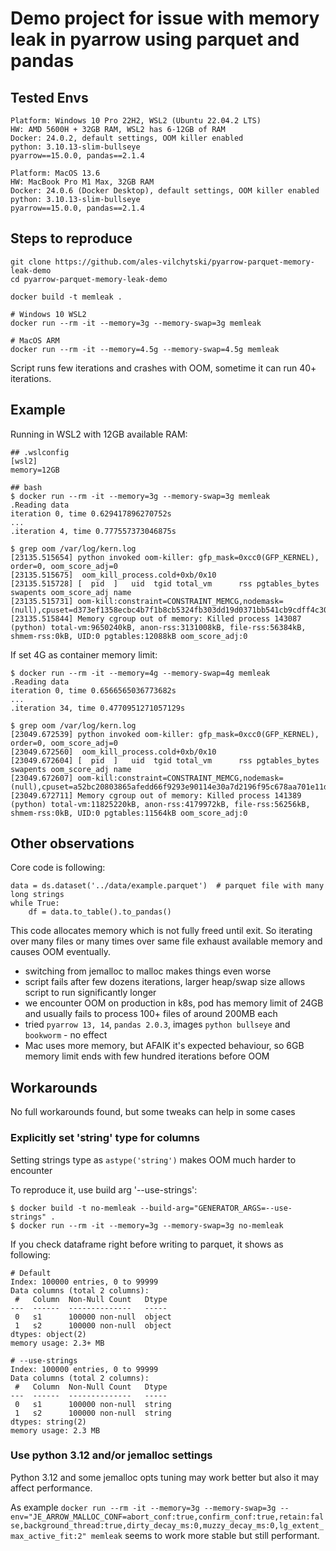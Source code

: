# Demo project for issue with memory leak in pyarrow using parquet and pandas


## Tested Envs

```
Platform: Windows 10 Pro 22H2, WSL2 (Ubuntu 22.04.2 LTS)
HW: AMD 5600H + 32GB RAM, WSL2 has 6-12GB of RAM
Docker: 24.0.2, default settings, OOM killer enabled
python: 3.10.13-slim-bullseye
pyarrow==15.0.0, pandas==2.1.4
```

```
Platform: MacOS 13.6
HW: MacBook Pro M1 Max, 32GB RAM
Docker: 24.0.6 (Docker Desktop), default settings, OOM killer enabled
python: 3.10.13-slim-bullseye
pyarrow==15.0.0, pandas==2.1.4
```


## Steps to reproduce

```
git clone https://github.com/ales-vilchytski/pyarrow-parquet-memory-leak-demo
cd pyarrow-parquet-memory-leak-demo

docker build -t memleak .

# Windows 10 WSL2
docker run --rm -it --memory=3g --memory-swap=3g memleak

# MacOS ARM
docker run --rm -it --memory=4.5g --memory-swap=4.5g memleak
```

Script runs few iterations and crashes with OOM, sometime it can run 40+ iterations.


## Example

Running in WSL2 with 12GB available RAM:
```
## .wslconfig
[wsl2]
memory=12GB

## bash
$ docker run --rm -it --memory=3g --memory-swap=3g memleak
.Reading data
iteration 0, time 0.629417896270752s
...
.iteration 4, time 0.777557373046875s

$ grep oom /var/log/kern.log
[23135.515654] python invoked oom-killer: gfp_mask=0xcc0(GFP_KERNEL), order=0, oom_score_adj=0
[23135.515675]  oom_kill_process.cold+0xb/0x10
[23135.515728] [  pid  ]   uid  tgid total_vm      rss pgtables_bytes swapents oom_score_adj name
[23135.515731] oom-kill:constraint=CONSTRAINT_MEMCG,nodemask=(null),cpuset=d373ef1358ecbc4b7f1b8cb5324fb303dd19d0371bb541cb9cdff4c30e58f572,mems_allowed=0,oom_memcg=/docker/d373ef1358ecbc4b7f1b8cb5324fb303dd19d0371bb541cb9cdff4c30e58f572,task_memcg=/docker/d373ef1358ecbc4b7f1b8cb5324fb303dd19d0371bb541cb9cdff4c30e58f572,task=python,pid=143087,uid=0
[23135.515844] Memory cgroup out of memory: Killed process 143087 (python) total-vm:9650240kB, anon-rss:3131008kB, file-rss:56384kB, shmem-rss:0kB, UID:0 pgtables:12088kB oom_score_adj:0
```

If set 4G as container memory limit:
```
$ docker run --rm -it --memory=4g --memory-swap=4g memleak
.Reading data
iteration 0, time 0.6566565036773682s
...
.iteration 34, time 0.4770951271057129s

$ grep oom /var/log/kern.log
[23049.672539] python invoked oom-killer: gfp_mask=0xcc0(GFP_KERNEL), order=0, oom_score_adj=0
[23049.672560]  oom_kill_process.cold+0xb/0x10
[23049.672604] [  pid  ]   uid  tgid total_vm      rss pgtables_bytes swapents oom_score_adj name
[23049.672607] oom-kill:constraint=CONSTRAINT_MEMCG,nodemask=(null),cpuset=a52bc20803865afedd66f9293e90114e30a7d2196f95c678aa701e11d8f40a79,mems_allowed=0,oom_memcg=/docker/a52bc20803865afedd66f9293e90114e30a7d2196f95c678aa701e11d8f40a79,task_memcg=/docker/a52bc20803865afedd66f9293e90114e30a7d2196f95c678aa701e11d8f40a79,task=python,pid=141389,uid=0
[23049.672711] Memory cgroup out of memory: Killed process 141389 (python) total-vm:11825220kB, anon-rss:4179972kB, file-rss:56256kB, shmem-rss:0kB, UID:0 pgtables:11564kB oom_score_adj:0
```


## Other observations

Core code is following:
```
data = ds.dataset('../data/example.parquet')  # parquet file with many long strings
while True:
    df = data.to_table().to_pandas()
```
This code allocates memory which is not fully freed until exit. 
So iterating over many files or many times over same file exhaust available memory and causes OOM eventually.

- switching from jemalloc to malloc makes things even worse
- script fails after few dozens iterations, larger heap/swap size allows script to run significantly longer
- we encounter OOM on production in k8s, pod has memory limit of 24GB and usually fails to process 100+ files of around 200MB each
- tried `pyarrow 13, 14`, `pandas 2.0.3`, images `python bullseye` and `bookworm` - no effect
- Mac uses more memory, but AFAIK it's expected behaviour, so 6GB memory limit ends with few hundred iterations before OOM


## Workarounds

No full workarounds found, but some tweaks can help in some cases

### Explicitly set 'string' type for columns

Setting strings type as `astype('string')` makes OOM much harder to encounter

To reproduce it, use build arg '--use-strings':
```
$ docker build -t no-memleak --build-arg="GENERATOR_ARGS=--use-strings" .
$ docker run --rm -it --memory=3g --memory-swap=3g no-memleak
```

If you check dataframe right before writing to parquet, it shows as following:
```
# Default
Index: 100000 entries, 0 to 99999
Data columns (total 2 columns):
 #   Column  Non-Null Count   Dtype
---  ------  --------------   -----
 0   s1      100000 non-null  object
 1   s2      100000 non-null  object
dtypes: object(2)
memory usage: 2.3+ MB

# --use-strings
Index: 100000 entries, 0 to 99999
Data columns (total 2 columns):
 #   Column  Non-Null Count   Dtype
---  ------  --------------   -----
 0   s1      100000 non-null  string
 1   s2      100000 non-null  string
dtypes: string(2)
memory usage: 2.3 MB
```

### Use python 3.12 and/or jemalloc settings

Python 3.12 and some jemalloc opts tuning may work better but also it may affect performance.

As example `docker run --rm -it --memory=3g --memory-swap=3g --env="JE_ARROW_MALLOC_CONF=abort_conf:true,confirm_conf:true,retain:false,background_thread:true,dirty_decay_ms:0,muzzy_decay_ms:0,lg_extent_max_active_fit:2" memleak` seems to work more stable but still performant.
